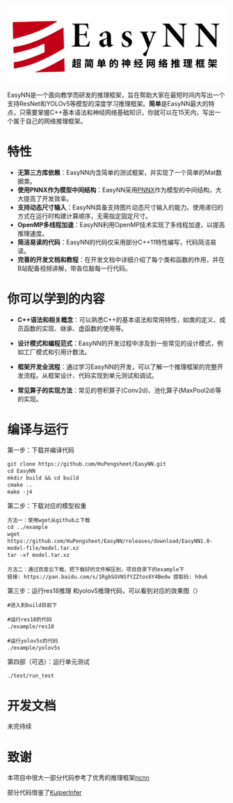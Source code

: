 <img src="./images/logo.png" />

EasyNN是一个面向教学而研发的推理框架，旨在帮助大家在最短时间内写出一个支持ResNet和YOLOv5等模型的深度学习推理框架。**简单**是EasyNN最大的特点，只需要掌握C++基本语法和神经网络基础知识，你就可以在15天内，写出一个属于自己的网络推理框架。

# 特性

- **无第三方库依赖**：EasyNN内含简单的测试框架，并实现了一个简单的Mat数据类。
- **使用PNNX作为模型中间结构**：EasyNN采用[PNNX](https://github.com/Tencent/ncnn/tree/master/tools/pnnx)作为模型的中间结构，大大提高了开发效率。
- **支持动态尺寸输入**：EasyNN具备支持图片动态尺寸输入的能力。使用递归的方式在运行时构建计算顺序，无需指定固定尺寸。
- **OpenMP多线程加速**：EasyNN利用OpenMP技术实现了多线程加速，以提高推理速度。
- **简洁易读的代码**：EasyNN的代码仅采用部分C++11特性编写，代码简洁易读。
- **完善的开发文档和教程**：在开发文档中详细介绍了每个类和函数的作用，并在B站配备视频讲解，带各位敲每一行代码。

# 你可以学到的内容

- **C++语法和相关概念**：可以熟悉C++的基本语法和常用特性，如类的定义、成员函数的实现、继承、虚函数的使用等。

- **设计模式和编程范式**：EasyNN的开发过程中涉及到一些常见的设计模式，例如工厂模式和引用计数法。

- **框架开发全流程**：通过学习EasyNN的开发，可以了解一个推理框架的完整开发流程。从框架设计、代码实现到单元测试和调试。

- **常见算子的实现方法**：常见的卷积算子(Conv2d)、池化算子(MaxPool2d)等的实现。

   

# 编译与运行

第一步：下载并编译代码

```shell
git clone https://github.com/HuPengsheet/EasyNN.git
cd EasyNN
mkdir build && cd build
cmake ..
make -j4
```

第二步：下载对应的模型权重

```shell
方法一：使用wget从github上下载
cd ../example
wget https://github.com/HuPengsheet/EasyNN/releases/download/EasyNN1.0-model-file/model.tar.xz
tar -xf model.tar.xz

方法二：通过百度云下载，把下载好的文件解压到，项目目录下的example下
链接: https://pan.baidu.com/s/1RgbSGVNSfYZZtos6Y4Bedw 提取码: h9u6 
```

第三步：运行res18推理 和yolov5推理代码，可以看到对应的效果图（）

```shell
#进入到build目前下

#运行res18的代码
./example/res18

#运行yolov5s的代码
./example/yolov5s
```

第四部（可选）：运行单元测试

```shell
./test/run_test
```

# 开发文档

未完待续

# 致谢

本项目中很大一部分代码参考了优秀的推理框架[ncnn](https://github.com/Tencent/ncnn)

部分代码借鉴了[KuiperInfer](https://github.com/zjhellofss/KuiperInfer)
